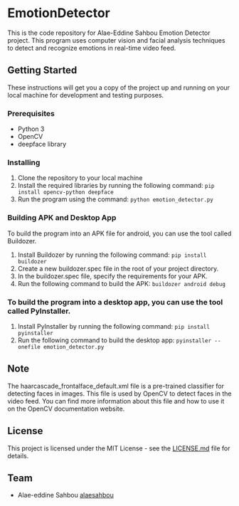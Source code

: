 # EmotionDetector
This is the code repository for Alae-Eddine Sahbou Emotion Detector project. This program uses computer vision and facial analysis techniques to detect and recognize emotions in real-time video feed.

## Getting Started
These instructions will get you a copy of the project up and running on your local machine for development and testing purposes.

### Prerequisites
- Python 3
- OpenCV 
- deepface library 

### Installing
1. Clone the repository to your local machine
2. Install the required libraries by running the following command:
```pip install opencv-python deepface```
3. Run the program using the command:
```python emotion_detector.py```

### Building APK and Desktop App

To build the program into an APK file for android, you can use the tool called Buildozer.

1. Install Buildozer by running the following command:
```pip install buildozer```
2. Create a new buildozer.spec file in the root of your project directory.
3. In the buildozer.spec file, specify the requirements for your APK.
4. Run the following command to build the APK:
```buildozer android debug```

### To build the program into a desktop app, you can use the tool called PyInstaller.

1. Install PyInstaller by running the following command:
```pip install pyinstaller```
2. Run the following command to build the desktop app:
```pyinstaller --onefile emotion_detector.py```

## Note

The haarcascade_frontalface_default.xml file is a pre-trained classifier for detecting faces in images. This file is used by OpenCV to detect faces in the video feed. You can find more information about this file and how to use it on the OpenCV documentation website.

## License

This project is licensed under the MIT License - see the [LICENSE.md](https://github.com/alaesahbou/EmotionDetector/blob/master/LICENSE) file for details.

## Team

- Alae-eddine Sahbou [alaesahbou](https://github.com/alaesahbou)
